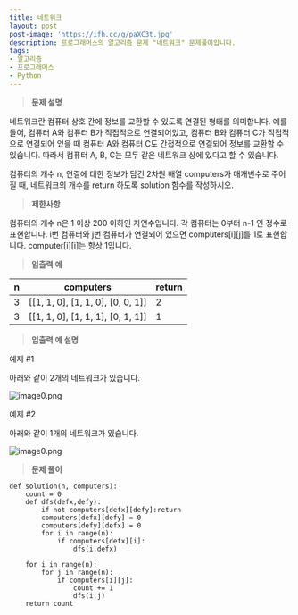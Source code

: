 ```yaml
---
title: 네트워크
layout: post
post-image: 'https://ifh.cc/g/paXC3t.jpg'
description: 프로그래머스의 알고리즘 문제 "네트워크" 문제풀이입니다.
tags:
- 알고리즘
- 프로그래머스
- Python
---
```



>**문제 설명**

네트워크란 컴퓨터 상호 간에 정보를 교환할 수 있도록 연결된 형태를 의미합니다. 예를 들어, 컴퓨터 A와 컴퓨터 B가 직접적으로 연결되어있고, 컴퓨터 B와 컴퓨터 C가 직접적으로 연결되어 있을 때 컴퓨터 A와 컴퓨터 C도 간접적으로 연결되어 정보를 교환할 수 있습니다. 따라서 컴퓨터 A, B, C는 모두 같은 네트워크 상에 있다고 할 수 있습니다.

컴퓨터의 개수 n, 연결에 대한 정보가 담긴 2차원 배열 computers가 매개변수로 주어질 때, 네트워크의 개수를 return 하도록 solution 함수를 작성하시오.

>**제한사항**


컴퓨터의 개수 n은 1 이상 200 이하인 자연수입니다.
각 컴퓨터는 0부터  n-1 인 정수로 표현합니다.
i번 컴퓨터와 j번 컴퓨터가 연결되어 있으면 computers[i][j]를 1로 표현합니다.
computer[i][i]는 항상 1입니다.


>**입출력 예**

| n | computers | return |
|--|--|--|
| 3 | [[1, 1, 0], [1, 1, 0], [0, 0, 1]] | 2 |
| 3 | [[1, 1, 0], [1, 1, 1], [0, 1, 1]] | 1 |

>**입출력 예 설명**

예제 #1

아래와 같이 2개의 네트워크가 있습니다.

<img src="https://grepp-programmers.s3.amazonaws.com/files/ybm/5b61d6ca97/cc1e7816-b6d7-4649-98e0-e95ea2007fd7.png" title="" alt="image0.png">

예제 #2

아래와 같이 1개의 네트워크가 있습니다.

<img src="https://grepp-programmers.s3.amazonaws.com/files/ybm/5b61d6ca97/cc1e7816-b6d7-4649-98e0-e95ea2007fd7.png" title="" alt="image0.png">

>**문제 풀이**

    def solution(n, computers):
        count = 0
        def dfs(defx,defy):
            if not computers[defx][defy]:return
            computers[defx][defy] = 0
            computers[defy][defx] = 0
            for i in range(n):
                if computers[defx][i]:
                    dfs(i,defx)
            
        for i in range(n):
            for j in range(n):
                if computers[i][j]:
                    count += 1
                    dfs(i,j)
        return count


